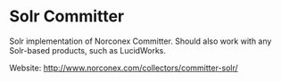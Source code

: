 Solr Committer
==============

Solr implementation of Norconex Committer.  Should also work with any Solr-based products, such as LucidWorks.

Website: http://www.norconex.com/collectors/committer-solr/
